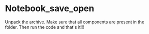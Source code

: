 # Notebook_save_open
Unpack the archive. Make sure that all components are present in the folder. Then run the code and that's it!!!
